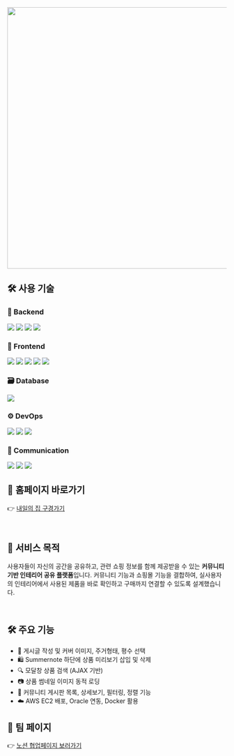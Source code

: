 
  <img src="https://i.imgur.com/O6kRrxU.png" alt="" width="600"/>


<h2>🛠 사용 기술</h2>

<h3>🧩 Backend</h3>
<span>
  <img src="https://img.shields.io/badge/MyBatis-ED8B00?style=for-the-badge" />
  <img src="https://img.shields.io/badge/Spring_Framework-6DB33F?style=for-the-badge&logo=Spring&logoColor=white" />
  <img src="https://img.shields.io/badge/Spring_Boot-6DB33F?style=for-the-badge&logo=SpringBoot&logoColor=white" />
  <img src="https://img.shields.io/badge/jQuery-0769AD?style=for-the-badge&logo=jQuery&logoColor=white" />
</span>

<br/>

<h3>🎨 Frontend</h3>
<span>
  <img src="https://img.shields.io/badge/AJAX-4A90E2?style=for-the-badge" />
  <img src="https://img.shields.io/badge/CSS3-1572B6?style=for-the-badge&logo=CSS3&logoColor=white" />
  <img src="https://img.shields.io/badge/Tiles-005577?style=for-the-badge" />
  <img src="https://img.shields.io/badge/JSP-0074a2?style=for-the-badge" />
  <img src="https://img.shields.io/badge/HTML5-E34F26?style=for-the-badge&logo=HTML5&logoColor=white" />
</span>

<br/>

<h3>🗃️ Database</h3>
<span>
  <img src="https://img.shields.io/badge/Oracle-F80000?style=for-the-badge&logo=Oracle&logoColor=white" />
</span>

<br/>

<h3>⚙ DevOps</h3>
<span>
  <img src="https://img.shields.io/badge/Tomcat-FF9900?style=for-the-badge&logo=Apache%20Tomcat&logoColor=white" />
  <img src="https://img.shields.io/badge/AWS%20EC2-FF9900?style=for-the-badge&logo=Amazon%20AWS&logoColor=white" />
  <img src="https://img.shields.io/badge/Docker-2496ED?style=for-the-badge&logo=Docker&logoColor=white" />
</span>

<br/>

<h3>💬 Communication</h3>
<span>
  <img src="https://img.shields.io/badge/Notion-000000?style=for-the-badge&logo=notion&logoColor=white" />
  <img src="https://img.shields.io/badge/Discord-5865F2?style=for-the-badge&logo=discord&logoColor=white" />
  <img src="https://img.shields.io/badge/GitHub-181717?style=for-the-badge&logo=github&logoColor=white" />
</span>

<h2>🔗 홈페이지 바로가기</h2>
<p>
  👉 <a href="http://www.naeilhome.kro.kr/" target="_blank">내일의 집 구경가기</a>
</p>

<br/>

<h2>🎯 서비스 목적</h2>
<p>
  사용자들이 자신의 공간을 공유하고, 관련 쇼핑 정보를 함께 제공받을 수 있는 <b>커뮤니티 기반 인테리어 공유 플랫폼</b>입니다.  
  커뮤니티 기능과 쇼핑몰 기능을 결합하여, 실사용자의 인테리어에서 사용된 제품을 바로 확인하고 구매까지 연결할 수 있도록 설계했습니다.
</p>

<br/>

<h2>🛠 주요 기능</h2>
<ul>
  <li>🏡 게시글 작성 및 커버 이미지, 주거형태, 평수 선택</li>
  <li>🛍 Summernote 하단에 상품 미리보기 삽입 및 삭제</li>
  <li>🔍 모달창 상품 검색 (AJAX 기반)</li>
  <li>📷 상품 썸네일 이미지 동적 로딩</li>
  <li>💬 커뮤니티 게시판 목록, 상세보기, 필터링, 정렬 기능</li>
  <li>☁️ AWS EC2 배포, Oracle 연동, Docker 활용</li>
</ul>

<h2>👥 팀 페이지</h2>
<p>
  👉 <a href="https://www.notion.so/Naeilhome-Project-1f0147d3de4480d2a48fd5d0d91563f4?pvs=4" target="_blank">노션 협업페이지 보러가기</a>
</p>
